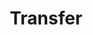 ---
types: "word"

title: "Transfer"

categories: ['']

tags: ['Transfer']

arabic: ['نقل']

publishers: ['خوارزميات الذكاء الاصطناعي في تحليل النص العربي']

types: "word"

slug: ""
---